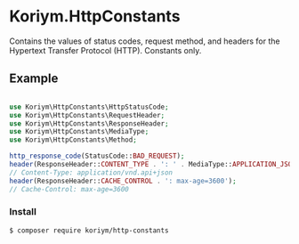 # Koriym.HttpConstants

Contains the values of status codes, request method, and headers for the Hypertext Transfer Protocol (HTTP). 
Constants only.

## Example

```php

use Koriym\HttpConstants\HttpStatusCode;
use Koriym\HttpConstants\RequestHeader;
use Koriym\HttpConstants\ResponseHeader;
use Koriym\HttpConstants\MediaType;
use Koriym\HttpConstants\Method;

http_response_code(StatusCode::BAD_REQUEST);
header(ResponseHeader::CONTENT_TYPE . ': ' . MediaType::APPLICATION_JSON_API);
// Content-Type: application/vnd.api+json
header(ResponseHeader::CACHE_CONTROL . ': max-age=3600');
// Cache-Control: max-age=3600
```

### Install

    $ composer require koriym/http-constants



